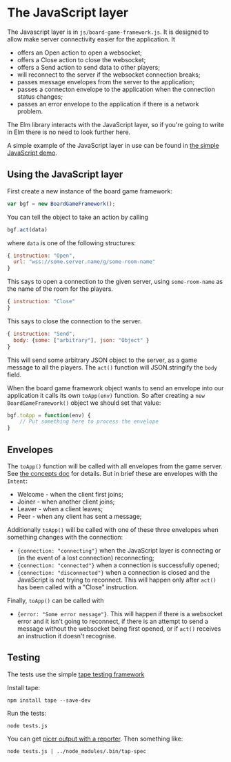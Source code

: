 # The JavaScript layer

The Javascript layer is in `js/board-game-framework.js`.
It is designed to allow make server connectivity easier for
the application. It
* offers an Open action to open a websocket;
* offers a Close action to close the websocket;
* offers a Send action to send data to other players;
* will reconnect to the server if the websocket connection breaks;
* passes message envelopes from the server to the application;
* passes a connecton envelope to the application when the connection
  status changes;
* passes an error envelope to the application if there is a network problem.

The Elm library interacts with the JavaScript layer, so if you're
going to write in Elm there is no need to look further here.

A simple example of the JavaScript layer in use can be found in
[the simple JavaScript demo](https://niksilver.github.io/games/simple-js.html).

## Using the JavaScript layer

First create a new instance of the board game framework:
```js
var bgf = new BoardGameFramework();
```

You can tell the object to take an action by calling

```js
bgf.act(data)
```
where `data` is one of the following structures:

```js
{ instruction: "Open",
  url: "wss://some.server.name/g/some-room-name"
}
```
This says to open a connection to the given server, using `some-room-name`
as the name of the room for the players.

```js
{ instruction: "Close"
}
```
This says to close the connection to the server.

```js
{ instruction: "Send",
  body: {some: ["arbitrary"], json: "Object" }
}
```
This will send some arbitrary JSON object to the server, as a game message
to all the players. The `act()` function will JSON.stringify the `body`
field.

When the board game framework object wants to send an envelope into
our application it calls its own `toApp(env)` function. So after
creating a `new BoardGameFramework()` object we should set that value:
```js
bgf.toApp = function(env) {
    // Put something here to process the envelope
}
```

## Envelopes

The `toApp()` function will be called with all envelopes from the game server.
See [the concepts doc](concepts.md) for details. But in brief these are
envelopes with the `Intent`:
* Welcome - when the client first joins;
* Joiner - when another client joins;
* Leaver - when a client leaves;
* Peer - when any client has sent a message;

Additionally `toApp()` will be called with one of these three envelopes when
something changes with the connection:
* `{connection: "connecting"}` when the JavaScript layer is connecting or
  (in the event of a lost connection) reconnecting;
* `{connection: "connected"}` when a connection is successfully opened;
* `{connection: "disconnected"}` when a connection is closed
  and the JavaScript is not trying to reconnect.
  This will happen only after `act()` has been
  called with a "Close" instruction.

Finally, `toApp()` can be called with
* `{error: "Some error message"}`. This will happen if there is a
  websocket error and it isn't going to reconnect, if there is an
  attempt to send a message without the websocket being first opened,
  or if `act()` receives an instruction it doesn't recognise.

## Testing

The tests use the simple
[tape testing framework](https://github.com/substack/tape)

Install tape:
```
npm install tape --save-dev
```

Run the tests:
```
node tests.js
```

You can get [nicer output with a
reporter](https://github.com/substack/tape#pretty-reporters).
Then something like:
```
node tests.js | ../node_modules/.bin/tap-spec
```
